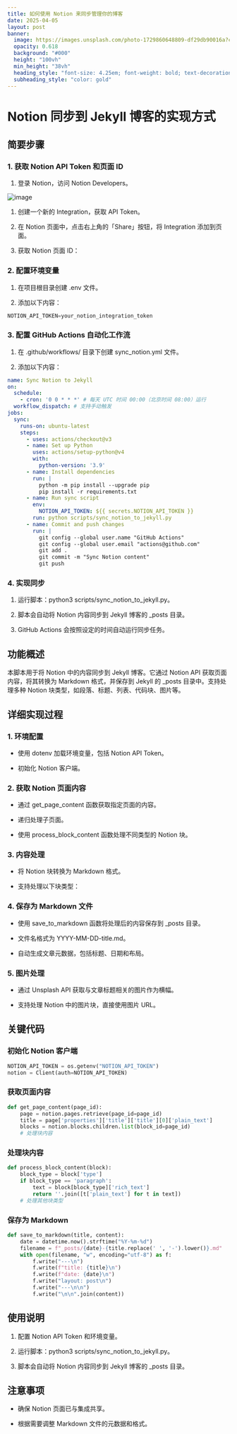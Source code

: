 ```yaml
---
title: 如何使用 Notion 来同步管理你的博客
date: 2025-04-05
layout: post
banner:
  image: https://images.unsplash.com/photo-1729860648809-df29db90016a?crop=entropy&cs=tinysrgb&fit=max&fm=jpg&ixid=M3w2OTIwMzJ8MHwxfHJhbmRvbXx8fHx8fHx8fDE3NDM4OTE0NTd8&ixlib=rb-4.0.3&q=80&w=1080
  opacity: 0.618
  background: "#000"
  height: "100vh"
  min_height: "38vh"
  heading_style: "font-size: 4.25em; font-weight: bold; text-decoration: underline"
  subheading_style: "color: gold"
---
```


# Notion 同步到 Jekyll 博客的实现方式

## 简要步骤

### 1. 获取 Notion API Token 和页面 ID

1. 登录 Notion，访问 Notion Developers。

![image](https://prod-files-secure.s3.us-west-2.amazonaws.com/a7a0cc5a-89b9-4cda-8686-1fba0ca52f40/d19c1afe-dea5-4312-9333-786b0ba83054/image.png?X-Amz-Algorithm=AWS4-HMAC-SHA256&X-Amz-Content-Sha256=UNSIGNED-PAYLOAD&X-Amz-Credential=ASIAZI2LB466W75V36YH%2F20250405%2Fus-west-2%2Fs3%2Faws4_request&X-Amz-Date=20250405T221737Z&X-Amz-Expires=3600&X-Amz-Security-Token=IQoJb3JpZ2luX2VjEL7%2F%2F%2F%2F%2F%2F%2F%2F%2F%2FwEaCXVzLXdlc3QtMiJIMEYCIQD7tJhfF7LoTOpd04LZGax2Kb2e0WeoshXGu03O6RIyoAIhAP0wm2nX0INwYh5i%2B2BEahnObY170w4%2FdGZ3gA6beJlrKv8DCDcQABoMNjM3NDIzMTgzODA1Igzn9kN%2B8qbuPl6aixcq3AMKmAWY3%2BZjg0%2BL5nLOFeHde5w7OQ1cI7HvH2RKB%2BVLMNfa7l2KDHe0tS8LBR6qkxYZgr0%2BD8ZxedIccDLjngHd%2B9y2qw38JYLm%2FXKdorXauCpc4nC4PtzCJyrhmeDd7AZZsR8nng2qVtKpOFZcH2LRMGOMCjtypaOi53MN0TpL5P8nCj0wgjACBqvusi21xRDDgNxh1RW9cx5OiSIl%2BcX87UVw6TodszD%2BByQ%2BbaLMQFnd4WQenwh%2FyEQZKqRD1PalYRCuupYw8qIC8LCjR5656ZCODjaTgeAVEZnABJZZu6mJS9W6AQeMv8aJsmZiLDkAcxCksJcOP3OVbNOxn6lNgJnUfP4qkqra7lgK0u89AZMd7IzvTrwgWHTIpNAXqW0v5T0OBQ79VE4V7kOcYLwV9PlTH%2B3F0jIRhXF4mvqXKfFPHV0%2BwJ0IwALVoUVlxJn7IZdiRZ6Mp9VgqG1vHglBl8YpZ9KIxGQDbECi3iRIoeRyid%2BcMdogOhby2j3WHmMCAag2%2Be5YAsW4Ya0aQ%2Bodm1kZ9j3qrFwW7fVFM6BLj1FjRyQlLf7sgOIRbJRZZM2aLI%2FEgT3019prnz5TISfVcUGuLlSDNVzQx0ACHL3Qc%2F%2BGPWJLDH6XNtY9YzDkwsa%2FBjqkATy6eT9Yu7F1DMDGg0ruVYuLs%2BsI1BJIOV1U%2BZzuPAreuEk%2F%2FYbc4j3%2FMTUzTieGOtPR48N1JsYDms%2BoVGl1kK%2FHhZhxgmL8VCflyGOmhtFKCHz0gCw%2FYl%2BOLHjqj65aKU3vcuIM%2Fyx1iJfM%2BnPERJ4zj6kDq3exmrgGzGbAKoUZdwop8fqtL21Lvwohiod9aW1AZ%2BKiaRK3Rc%2BiphIypM3b7xoz&X-Amz-Signature=fb163ca414df9012ba85d0e15da52b8e7ddb54694e2910de95f646fd5cbe8345&X-Amz-SignedHeaders=host&x-id=GetObject)

1. 创建一个新的 Integration，获取 API Token。

1. 在 Notion 页面中，点击右上角的「Share」按钮，将 Integration 添加到页面。

1. 获取 Notion 页面 ID：


### 2. 配置环境变量

1. 在项目根目录创建 .env 文件。

1. 添加以下内容：

```javascript
NOTION_API_TOKEN=your_notion_integration_token
```

### 3. 配置 GitHub Actions 自动化工作流

1. 在 .github/workflows/ 目录下创建 sync_notion.yml 文件。

1. 添加以下内容：

```yaml
name: Sync Notion to Jekyll
on:
  schedule:
    - cron: '0 0 * * *' # 每天 UTC 时间 00:00（北京时间 08:00）运行
  workflow_dispatch: # 支持手动触发
jobs:
  sync:
    runs-on: ubuntu-latest
    steps:
      - uses: actions/checkout@v3
      - name: Set up Python
        uses: actions/setup-python@v4
        with:
          python-version: '3.9'
      - name: Install dependencies
        run: |
          python -m pip install --upgrade pip
          pip install -r requirements.txt
      - name: Run sync script
        env:
          NOTION_API_TOKEN: ${{ secrets.NOTION_API_TOKEN }}
        run: python scripts/sync_notion_to_jekyll.py
      - name: Commit and push changes
        run: |
          git config --global user.name "GitHub Actions"
          git config --global user.email "actions@github.com"
          git add .
          git commit -m "Sync Notion content"
          git push
```

### 4. 实现同步

1. 运行脚本：python3 scripts/sync_notion_to_jekyll.py。

1. 脚本会自动将 Notion 内容同步到 Jekyll 博客的 _posts 目录。

1. GitHub Actions 会按照设定的时间自动运行同步任务。

## 功能概述

本脚本用于将 Notion 中的内容同步到 Jekyll 博客。它通过 Notion API 获取页面内容，将其转换为 Markdown 格式，并保存到 Jekyll 的 _posts 目录中。支持处理多种 Notion 块类型，如段落、标题、列表、代码块、图片等。

## 详细实现过程

### 1. 环境配置

- 使用 dotenv 加载环境变量，包括 Notion API Token。

- 初始化 Notion 客户端。

### 2. 获取 Notion 页面内容

- 通过 get_page_content 函数获取指定页面的内容。

- 递归处理子页面。

- 使用 process_block_content 函数处理不同类型的 Notion 块。

### 3. 内容处理

- 将 Notion 块转换为 Markdown 格式。

- 支持处理以下块类型：


### 4. 保存为 Markdown 文件

- 使用 save_to_markdown 函数将处理后的内容保存到 _posts 目录。

- 文件名格式为 YYYY-MM-DD-title.md。

- 自动生成文章元数据，包括标题、日期和布局。

### 5. 图片处理

- 通过 Unsplash API 获取与文章标题相关的图片作为横幅。

- 支持处理 Notion 中的图片块，直接使用图片 URL。

## 关键代码

### 初始化 Notion 客户端

```python
NOTION_API_TOKEN = os.getenv("NOTION_API_TOKEN")
notion = Client(auth=NOTION_API_TOKEN)
```

### 获取页面内容

```python
def get_page_content(page_id):
    page = notion.pages.retrieve(page_id=page_id)
    title = page['properties']['title']['title'][0]['plain_text']
    blocks = notion.blocks.children.list(block_id=page_id)
    # 处理块内容
```

### 处理块内容

```python
def process_block_content(block):
    block_type = block['type']
    if block_type == 'paragraph':
        text = block[block_type]['rich_text']
        return ''.join([t['plain_text'] for t in text])
    # 处理其他块类型
```

### 保存为 Markdown

```python
def save_to_markdown(title, content):
    date = datetime.now().strftime("%Y-%m-%d")
    filename = f"_posts/{date}-{title.replace(' ', '-').lower()}.md"
    with open(filename, "w", encoding="utf-8") as f:
        f.write("---\n")
        f.write(f"title: {title}\n")
        f.write(f"date: {date}\n")
        f.write("layout: post\n")
        f.write("---\n\n")
        f.write("\n\n".join(content))
```

## 使用说明

1. 配置 Notion API Token 和环境变量。

1. 运行脚本：python3 scripts/sync_notion_to_jekyll.py。

1. 脚本会自动将 Notion 内容同步到 Jekyll 博客的 _posts 目录。

## 注意事项

- 确保 Notion 页面已与集成共享。

- 根据需要调整 Markdown 文件的元数据和格式。